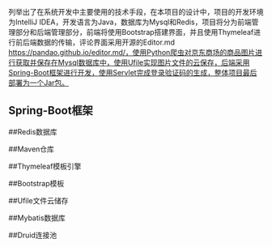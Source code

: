 列举出了在系统开发中主要使用的技术手段，在本项目的设计中，项目的开发环境为IntelliJ IDEA，开发语言为Java，数据库为Mysql和Redis，项目将分为前端管理部分和后端管理部分，前端将使用Bootstrap搭建界面，并且使用Thymeleaf进行前后端数据的传输，评论界面采用开源的Editor.md https://pandao.github.io/editor.md/，使用Python爬虫对京东商场的商品图片进行获取并保存在Mysql数据库中，使用Ufile实现图片文件的云保存，后端采用Spring-Boot框架进行开发，使用Servlet完成登录验证码的生成，整体项目最后部署为一个Jar包。

## Spring-Boot框架

##Redis数据库

##Maven仓库

##Thymeleaf模板引擎

##Bootstrap模板

##Ufile文件云储存

##Mybatis数据库

##Druid连接池
